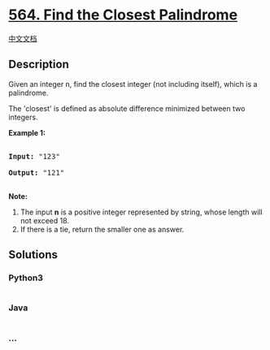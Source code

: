 # [564. Find the Closest Palindrome](https://leetcode.com/problems/find-the-closest-palindrome)

[中文文档](/solution/0500-0599/0564.Find%20the%20Closest%20Palindrome/README.md)

## Description
<p>Given an integer n, find the closest integer (not including itself), which is a palindrome. </p>



<p>The 'closest' is defined as absolute difference minimized between two integers.</p>



<p><b>Example 1:</b><br />

<pre>

<b>Input:</b> "123"

<b>Output:</b> "121"

</pre>

</p>



<p><b>Note:</b><br>

<ol>

<li>The input <b>n</b> is a positive integer represented by string, whose length will not exceed 18.</li>

<li>If there is a tie, return the smaller one as answer.</li>

</ol>

</p>


## Solutions


<!-- tabs:start -->

### **Python3**

```python

```

### **Java**

```java

```

### **...**
```

```

<!-- tabs:end -->